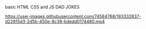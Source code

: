 basic HTML CSS and JS DAD JOKES

https://user-images.githubusercontent.com/74584768/193332837-d22815d3-2d5b-450e-8c38-bdedd0174480.mp4

